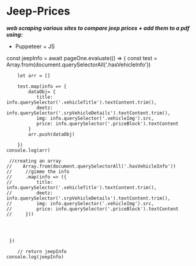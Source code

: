 # Jeep-Prices
***web scraping various sites to compare jeep prices + add them to a pdf using:***
 
 - Puppeteer + JS


  const jeepInfo = await pageOne.evaluate(() => {
        const test = Array.from(document.querySelectorAll('.hasVehicleInfo'))

        let arr = []

        test.map(info => {
            dataObj= {
               title: info.querySelector('.vehicleTitle').textContent.trim(),
               deetz: info.querySelector('.srpVehicleDetails').textContent.trim(),
               img: info.querySelector('.vehicleImg').src,
               price: info.querySelector('.priceBlock').textContent
            }
            arr.push(dataObj)
         
        })
    console.log(arr)
    
     //creating an array
    //    Array.from(document.querySelectorAll('.hasVehicleInfo'))
    //     //gimme the info
    //     .map(info => ({
    //         title: info.querySelector('.vehicleTitle').textContent.trim(),
    //         deetz: info.querySelector('.srpVehicleDetails').textContent.trim(),
    //         img: info.querySelector('.vehicleImg').src,
    //         price: info.querySelector('.priceBlock').textContent
    //     }))




     })
     
        // return jeepInfo
    console.log(jeepInfo)